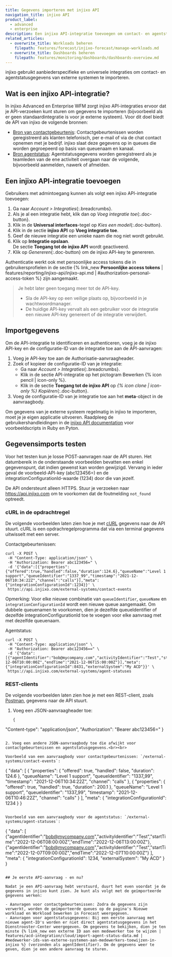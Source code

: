 ```yaml
---
title: Gegevens importeren met injixo API
navigation_title: injixo API
product_label:
  - advanced
  - enterprise
description: Een injixo API-integratie toevoegen om contact- en agentstatusgegevens van je externe systeem te downloaden.
related_articles:
  - overwrite_title: Workloads beheren
    filepath: features/forecast/injixo-forecast/manage-workloads.md
  - overwrite_title: Dashboards beheren
    filepath: features/monitoring/dashboards/dashboards-overview.md
---
```


injixo gebruikt aanbiederspecifieke en universele integraties om contact- en agentstatusgegevens van externe systemen te importeren.

## Wat is een injixo API-integratie?

In injixo Advanced en Enterprise WFM zorgt injixo API-integraties ervoor dat je API-verzoeken kunt sturen om gegevens te importeren (bijvoorbeeld als er geen standaardintegratie is voor je externe systeem). Voor dit doel biedt de API van injixo de volgende bronnen:

- [Bron van contactgebeurtenis](https://api.injixo.com/resources/integration_contact_event/): Contactgebeurtenissen worden geregistreerd als klanten telefonisch, per e-mail of via de chat contact opnemen met je bedrijf. injixo slaat deze gegevens op in queues die worden gegroepeerd op basis van queuenaam en kanaal.
- [Bron agentstatus](https://api.injixo.com/resources/integration_agent_status/): Agentstatusgegevens worden geregistreerd als je teamleden van de ene activiteit overgaan naar de volgende, bijvoorbeeld aanmelden, nawerk of afmelden.

## Een injixo API-integratie toevoegen

Gebruikers met admintoegang kunnen als volgt een injixo API-integratie toevoegen:

1. Ga naar _Account > Integraties_{:.breadcrumbs}.
2. Als je al een integratie hebt, klik dan op _Voeg integratie toe_{:.doc-button}.
3. Klik in de **Universal interfaces**-tegel op _Kies een model_{:.doc-button}.
4. Klik in de sectie **injixo API** op **Voeg integratie toe**.
5. Geef de nieuwe integratie een unieke naam die nog niet wordt gebruikt.
6. Klik op **Integratie opslaan**.<br>De sectie **Toegang tot de injixo API** wordt geactiveerd.
7. Klik op _Genereren_{:.doc-button} om de injixo API-key te genereren.

Authenticatie werkt ook met persoonlijke access tokens die in gebruikersprofielen in de sectie {% link_new **Persoonlijke access tokens** | features/reporting/injixo-api/injixo-api.md | #authorization-personal-access-token %} zijn aangemaakt.

> Je hebt later geen toegang meer tot de API-key. 
>
> - Sla de API-key op een veilige plaats op, bijvoorbeeld in je wachtwoordmanager.
> - De huidige API-key vervalt als een gebruiker voor de integratie een nieuwe API-key genereert of de integratie verwijdert.

## Importgegevens

Om de API-integratie te identificeren en authenticeren, voeg je de injixo API-key en de configuratie-ID van de integratie toe aan de API-aanvragen:

1. Voeg je API-key toe aan de Authorisatie-aanvraagheader.
2. Zoek of kopieer de configuratie-ID van je integratie:
    - Ga naar _Account > Integraties_{:.breadcrumbs}.
    - Klik in de sectie API-integratie op het pictogram Bewerken {% icon pencil | icon-only %}.
    - Klik in de sectie **Toegang tot de injixo API** op _{% icon clone | icon-only %} Kopiëren_{:.doc-button}.
3. Voeg de configuratie-ID van je integratie toe aan het **meta**-object in de aanvraagbody.

Om gegevens van je externe systeem regelmatig in injixo te importeren, moet je je eigen applicatie uitvoeren. Raadpleeg de gebruikershandleidingen in de [injixo API documentation](https://api.injixo.com) voor voorbeeldscripts in Ruby en Pyton.

## Gegevensimports testen

Voor het testen kun je losse POST-aanvragen naar de API sturen. Het datumbereik in de onderstaande voorbeelden bevatten een enkel gegevenspunt, dat indien gewenst kan worden gewijzigd. Vervang in ieder geval de voorbeeld-API-key (abc123456=) en de integrationConfigurationId-waarde (1234) door die van jezelf.

De API ondersteunt alleen HTTPS. Stuur je verzoeken naar https://api.injixo.com om te voorkomen dat de foutmelding `not_found` optreedt.

### cURL in de opdrachtregel

De volgende voorbeelden laten zien hoe je met [cURL](https://curl.se/) gegevens naar de API stuurt. cURL is een opdrachregelprogramma dat via een terminal gegevens uitwisselt met een server.

Contactgebeurtenissen:

```
curl -X POST \
 -H "Content-Type: application/json" \
 -H "Authorization: Bearer abc123456=" \
 -d '{"data":[{"properties":{"offered":true,"handled":false,"duration":124.6},"queueName":"Level 1 support","queueIdentifier":"1337_99","timestamp":"2021-12-06T10:34:22Z","channel":"calls"}],"meta":{"integrationConfigurationId":1234}}' \
 https://api.injixo.com/external-systems/contact-events
```

Opmerking: Voor elke nieuwe combinatie van `queueIdentifier`, `queueName` en `integrationConfigurationId` wordt een nieuwe queue aangemaakt. Om dubbele queuenamen te voorkomen, dien je dezelfde queueIdentifier of dezelfde integrationConfigurationId toe te voegen voor elke aanvraag met met dezelfde queuenaam. 

Agentstatus:

```
curl -X POST \
 -H "Content-Type: application/json" \
 -H "Authorization: Bearer abc123456==" \
 -d '{"data":[{"agentIdentifier":"bob@mycompany.com","activityIdentifier":"Test","startTime":"2021-12-06T10:00:00Z","endTime":"2021-12-06T15:00:00Z"}],"meta":{"integrationConfigurationId":8431,"externalSystem":"My ACD"}}' \
 https://api.injixo.com/external-systems/agent-statuses
```

### REST-clients

De volgende voorbeelden laten zien hoe je met een REST-client, zoals [Postman](https://www.postman.com/downloads/), gegevens naar de API stuurt.

1. Voeg een JSON-aanvraagheader toe:

   ```
   {
  "Content-type": "application/json",
  "Authorization": "Bearer abc123456="
}
   ```

2. Voeg een andere JSON-aanvraagbody toe die afwijkt voor contactgebeurtenissen en agentstatusgegevens.<br><br>

   Voorbeeld van een aanvraagbody voor contactgebeurtenissen: `/external-systems/contact-events`:

   ```
   {
  "data": [
    {
      "properties": { "offered": true, "handled": false, "duration": 124.6 },
      "queueName": "Level 1 support",
      "queueIdentifier": "1337_99",
      "timestamp": "2021-12-06T10:34:22Z",
      "channel": "calls"
    },
    {
      "properties": { "offered": true, "handled": true, "duration": 200.1 },
      "queueName": "Level 1 support",
      "queueIdentifier": "1337_99",
      "timestamp": "2021-12-06T10:46:22Z",
      "channel": "calls"
    }
  ],
  "meta": { "integrationConfigurationId": 1234 }
}
   ```

   Voorbeeld van een aanvraagbody voor de agentstatus: `/external-systems/agent-statuses`:

   ```
   {
  "data": [
    {"agentIdentifier":"bob@mycompany.com","activityIdentifier":"Test","startTime":"2022-12-06T08:00:00Z","endTime":"2022-12-06T13:00:00Z"},
    {"agentIdentifier":"bob@mycompany.com","activityIdentifier":"Test","startTime":"2022-12-07T09:00:00Z","endTime":"2022-12-07T10:00:00Z"}
  ],
  "meta": {
    "integrationConfigurationId": 1234,
    "externalSystem": "My ACD"
  }
}
   ```

## Je eerste API-aanvraag - en nu?

Nadat je een API-aanvraag hebt verstuurd, duurt het even voordat je de gegevens in injixo kunt zien. Je kunt als volgt met de geïmporteerde gegevens werken:

- Aanvragen voor contactgebeurtenissen: Zodra de gegevens zijn verwerkt, worden de geïmporteerde queues op de pagina's Nieuwe workload en Workload bewerken in Forecast weergegeven.
- Aanvragen voor agentstatusgegevens: Bij een eerste aanvraag met nieuwe agent-ID's worden er niet direct agentstatusgegevens in het Dienstrooster-Center weergegeven. Om gegevens te bekijken, dien je ten minste {% link_new een externe ID aan een medewerker toe te wijzen | features/acd-integration/cloud/import-agent-status-data.md | #medewerker-ids-van-externe-systemen-aan-medewerkers-toewijzen-in-injixo %} (verzonden als agentIdentifier). Om de gegevens weer te geven, dien je een andere aanvraag te sturen.
